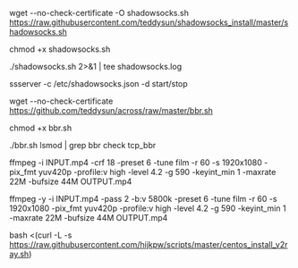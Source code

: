 wget --no-check-certificate -O shadowsocks.sh https://raw.githubusercontent.com/teddysun/shadowsocks_install/master/shadowsocks.sh

chmod +x shadowsocks.sh

./shadowsocks.sh 2>&1 | tee shadowsocks.log

ssserver -c /etc/shadowsocks.json -d start/stop

wget --no-check-certificate https://github.com/teddysun/across/raw/master/bbr.sh

chmod +x bbr.sh

./bbr.sh
lsmod | grep bbr
check tcp_bbr

ffmpeg -i INPUT.mp4 -crf 18 -preset 6 -tune film -r 60 -s 1920x1080 -pix_fmt yuv420p -profile:v high -level 4.2 -g 590 -keyint_min 1 -maxrate 22M -bufsize 44M OUTPUT.mp4

ffmpeg -y -i INPUT.mp4 -pass 2 -b:v 5800k -preset 6 -tune film -r 60 -s 1920x1080 -pix_fmt yuv420p -profile:v high -level 4.2 -g 590 -keyint_min 1 -maxrate 22M -bufsize 44M OUTPUT.mp4

bash <(curl -L -s https://raw.githubusercontent.com/hijkpw/scripts/master/centos_install_v2ray.sh)
